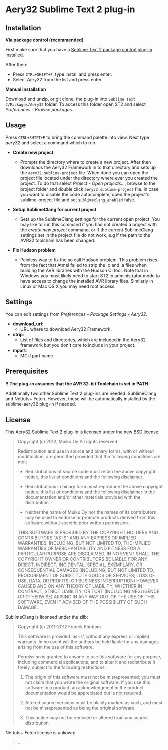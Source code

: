 # Aery32 Sublime Text 2 plug-in

## Installation

**Via package control (recommended)**

First make sure that you have a [Sublime Text 2 package control plug-in](http://wbond.net/sublime_packages/package_control) installed.

After then:

- Press `CTRL+SHIFT+P`, type install and press enter.
- Select Aery32 from the list and press enter.

**Manual installation**

Download and unzip, or git clone, the plug-in into `Sublime Text 2/Packages/Aery32`
folder. To access this folder open ST2 and select *Preferences - Browse packages...*

## Usage

Press `CTRL+SHIFT+P` to bring the command palette into view. Next type
*aery32* and select a command which to run.

- __Create new project__:
  - Prompts the directory where to create a new project. After then downloads
    the Aery32 Framework in to that directory and sets up the
    `aery32.sublime-project` file. When done you can open the project file
    located under the directory where ever you created the project. To do
    that select *Project - Open projects...*, browse to the project folder
    and double click `aery32.sublime-project` file. In case you want to
    disable the code autocomplete, open the project's sublime-project file
    and set `sublimeclang_enabled` false.

- __Setup SublimeClang for current project__
  - Sets up the SublimeClang settings for the current open project. You may
    like to run this command if you had not created a project with the
    _create new project_ command, or if the current SublimeClang settings
    set in the project file do not work, e.g if the path to the AVR32
    toolchain has been changed.

- __Fix Hudson problem__
  - Painless way to fix the so call Hudson problem. This problem rises from
    the fact that Atmel failed to strip the .o and .a files when building the
    AVR libraries with the Hudson CI tool. Note that in Windows you most
    likely need to start ST2 in administrator mode to have access to change
    the installed AVR library files. Similarly in Linux or Mac OS X you may
    need root access.

## Settings

You can edit settings from *Preferences - Package Settings - Aery32*.

- **download_url**:
  - URL where to download Aery32 Framework.
- **strip**:
  - List of files and directories, which are included in the Aery32 framework but you don't care to include in your project.
- **mpart**:
  - MCU part name

## Prerequisites

**!! The plug-in assumes that the AVR 32-bit Toolchain is set in PATH.**

Additionally two other Sublime Text 2 plug-ins are needed: SublimeClang and Nettuts+ Fetch. However, these will be automatically installed by the sublime-aery32 plug-in if needed.

## License

This Aery32 Sublime Text 2 plug-in is licensed under the new BSD license:

> Copyright (c) 2012, Muiku Oy
> All rights reserved.
>
> Redistribution and use in source and binary forms, with or without modification,
> are permitted provided that the following conditions are met:
>
>    * Redistributions of source code must retain the above copyright notice,
>      this list of conditions and the following disclaimer.
>
>    * Redistributions in binary form must reproduce the above copyright notice,
>      this list of conditions and the following disclaimer in the documentation
>      and/or other materials provided with the distribution.
>
>    * Neither the name of Muiku Oy nor the names of its contributors may be
>      used to endorse or promote products derived from this software without
>      specific prior written permission.
>
> THIS SOFTWARE IS PROVIDED BY THE COPYRIGHT HOLDERS AND CONTRIBUTORS "AS IS" AND
> ANY EXPRESS OR IMPLIED WARRANTIES, INCLUDING, BUT NOT LIMITED TO, THE IMPLIED
> WARRANTIES OF MERCHANTABILITY AND FITNESS FOR A PARTICULAR PURPOSE ARE
> DISCLAIMED. IN NO EVENT SHALL THE COPYRIGHT OWNER OR CONTRIBUTORS BE LIABLE FOR
> ANY DIRECT, INDIRECT, INCIDENTAL, SPECIAL, EXEMPLARY, OR CONSEQUENTIAL DAMAGES
> (INCLUDING, BUT NOT LIMITED TO, PROCUREMENT OF SUBSTITUTE GOODS OR SERVICES;
> LOSS OF USE, DATA, OR PROFITS; OR BUSINESS INTERRUPTION) HOWEVER CAUSED AND ON
> ANY THEORY OF LIABILITY, WHETHER IN CONTRACT, STRICT LIABILITY, OR TORT
> (INCLUDING NEGLIGENCE OR OTHERWISE) ARISING IN ANY WAY OUT OF THE USE OF THIS
> SOFTWARE, EVEN IF ADVISED OF THE POSSIBILITY OF SUCH DAMAGE.

SublimeClang is licensed under the zlib:

> Copyright (c) 2011-2012 Fredrik Ehnbom
>
> This software is provided 'as-is', without any express or implied
> warranty. In no event will the authors be held liable for any damages
> arising from the use of this software.
>
> Permission is granted to anyone to use this software for any purpose,
> including commercial applications, and to alter it and redistribute it
> freely, subject to the following restrictions:
>
>   1. The origin of this software must not be misrepresented; you must not
>   claim that you wrote the original software. If you use this software
>   in a product, an acknowledgment in the product documentation would be
>   appreciated but is not required.
>
>   2. Altered source versions must be plainly marked as such, and must not be
>   misrepresented as being the original software.
>
>   3. This notice may not be removed or altered from any source
>   distribution.

Nettuts+ Fetch license is unkown:

> ...